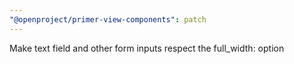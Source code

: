 ```yaml
---
"@openproject/primer-view-components": patch
---
```


Make text field and other form inputs respect the full_width: option
